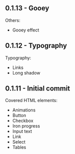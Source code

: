 ## 0.1.13 - Gooey
Others:
* Gooey effect

## 0.1.12 - Typography
Typography:
* Links
* Long shadow

## 0.1.11 - Initial commit
Covered HTML elements:
* Animations
* Button
* Checkbox
* Iron progress
* Input text
* Link
* Select
* Tables
